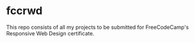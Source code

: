 # fccrwd
This repo consists of all my projects to be submitted for FreeCodeCamp's Responsive Web Design certificate.

